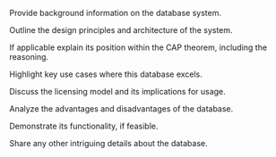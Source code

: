 Provide background information on the database system.

Outline the design principles and architecture of the system.

If applicable explain its position within the CAP theorem, including the reasoning.

Highlight key use cases where this database excels.

Discuss the licensing model and its implications for usage.

Analyze the advantages and disadvantages of the database.

Demonstrate its functionality, if feasible.

Share any other intriguing details about the database.
